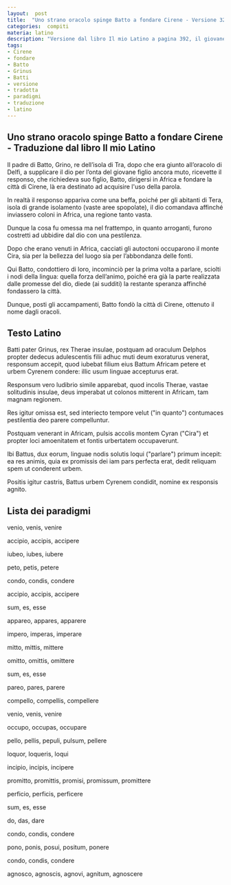 ```yaml
---
layout:  post
title:  "Uno strano oracolo spinge Batto a fondare Cirene - Versione 32 pagina 392"
categories:  compiti
materia: latino
description: "Versione dal libro Il mio Latino a pagina 392, il giovane Batto otterrà la capacità di parlare fondando la città di Cirene secondo un oracolo di Apollo. Versione tradotta con paradigmi."
tags:
- Cirene
- fondare
- Batto
- Grinus
- Batti
- versione
- tradotta
- paradigmi
- traduzione
- latino
---
```


## Uno strano oracolo spinge Batto a fondare Cirene - Traduzione dal libro Il mio Latino

Il padre di Batto, Grino, re dell’isola di Tra, dopo che era giunto all’oracolo di Delfi, a supplicare il dio per l’onta del giovane figlio ancora muto, ricevette il responso, che richiedeva suo figlio, Batto, dirigersi in Africa e fondare la città di Cirene, là era destinato ad acquisire l'uso della parola.

In realtà il responso appariva come una beffa, poiché per gli abitanti di Tera, isola di grande isolamento (vaste aree spopolate), il dio comandava affinché inviassero coloni in Africa, una regione tanto vasta.

Dunque la cosa fu omessa ma nel frattempo, in quanto arroganti, furono costretti ad ubbidire dal dio con una pestilenza.

Dopo che erano venuti in Africa, cacciati gli autoctoni occuparono il monte Cira, sia per la bellezza del luogo sia per l’abbondanza delle fonti. 

Qui Batto, condottiero di loro, incominciò per la prima volta a parlare, sciolti i nodi della lingua: quella forza dell’animo, poiché era già la parte realizzata dalle promesse del dio, diede (ai sudditi) la restante speranza affinché fondassero la città.

Dunque, posti gli accampamenti, Batto fondò la città di Cirene, ottenuto il nome dagli oracoli. 

## Testo Latino

Batti pater Grinus, rex Therae insulae, postquam ad oraculum Delphos propter dedecus adulescentis filii adhuc muti deum exoraturus venerat, responsum accepit, quod iubebat filium eius Battum Africam petere et urbem Cyrenem condere: illic usum linguae accepturus erat.

Responsum vero ludibrio simile apparebat, quod incolis Therae, vastae solitudinis insulae, deus imperabat ut colonos mitterent in Africam, tam magnam regionem.

Res igitur omissa est, sed interiecto tempore velut ("in quanto") contumaces pestilentia deo parere compelluntur.

Postquam venerant in Africam, pulsis accolis montem Cyran ("Cira") et propter loci amoenitatem et fontis urbertatem occupaverunt.

Ibi Battus, dux eorum, linguae nodis solutis loqui ("parlare") primum incepit: ea res animis, quia ex promissis dei iam pars perfecta erat, dedit reliquam spem ut conderent urbem.

Positis igitur castris, Battus urbem Cyrenem condidit, nomine ex responsis agnito.

## Lista dei paradigmi

venio, venis, venire

accipio, accipis, accipere

iubeo, iubes, iubere

peto, petis, petere

condo, condis, condere

accipio, accipis, accipere

sum, es, esse

appareo, appares, apparere

impero, imperas, imperare

mitto, mittis, mittere

omitto, omittis, omittere

sum, es, esse

pareo, pares, parere

compello, compellis, compellere

venio, venis, venire

occupo, occupas, occupare

pello, pellis, pepuli, pulsum, pellere

loquor, loqueris, loqui

incipio, incipis, incipere

promitto, promittis, promisi, promissum, promittere

perficio, perficis, perficere

sum, es, esse

do, das, dare

condo, condis, condere

pono, ponis, posui, positum, ponere

condo, condis, condere

agnosco, agnoscis, agnovi, agnitum, agnoscere
